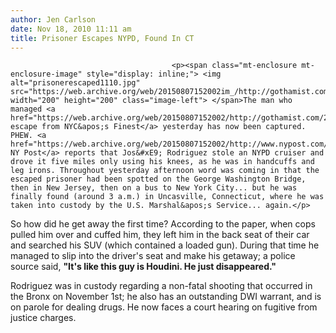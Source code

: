 ```yaml
---
author: Jen Carlson
date: Nov 18, 2010 11:11 am
title: Prisoner Escapes NYPD, Found In CT
---
```


	
										<p><span class="mt-enclosure mt-enclosure-image" style="display: inline;"> <img alt="prisonerescaped1110.jpg" src="https://web.archive.org/web/20150807152002im_/http://gothamist.com/attachments/arts_jen/prisonerescaped1110.jpg" width="200" height="200" class="image-left"> </span>The man who managed <a href="https://web.archive.org/web/20150807152002/http://gothamist.com/2010/11/17/escaped_prisoner_on_the_loose.php">to escape from NYC&apos;s Finest</a> yesterday has now been captured. PHEW. <a href="https://web.archive.org/web/20150807152002/http://www.nypost.com/p/news/local/the_great_escape_csSZF8Pvdkdgczas9k9hLM#ixzz15eFFnp2V">The NY Post</a> reports that Jos&#xE9; Rodriguez stole an NYPD cruiser and drove it five miles only using his knees, as he was in handcuffs and leg irons. Throughout yesterday afternoon word was coming in that the escaped prisoner had been spotted on the George Washington Bridge, then in New Jersey, then on a bus to New York City... but he was finally found (around 3 a.m.) in Uncasville, Connecticut, where he was taken into custody by the U.S. Marshal&apos;s Service... again.</p>

<p>So how did he get away the first time? According to the paper, when cops pulled him over and cuffed him, they left him in the back seat of their car and searched his SUV (which contained a loaded gun). During that time he managed to slip into the driver&apos;s seat and make his getaway; a police source said, <strong>&quot;It&apos;s like this guy is Houdini. He just disappeared.&quot;</strong></p>

<p>Rodriguez was in custody regarding a non-fatal shooting that occurred in the Bronx on November 1st; he also has an outstanding DWI warrant, and is on parole for dealing drugs. He now faces a court hearing on fugitive from justice charges.</p>					
										
									
				